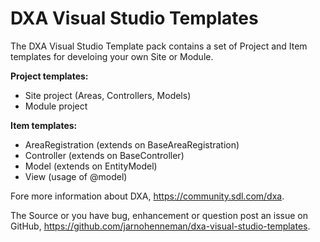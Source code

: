 # DXA Visual Studio Templates

The DXA Visual Studio Template pack contains a set of Project and Item templates for develoing your own Site or Module.

__Project templates:__

- Site project (Areas, Controllers, Models)
- Module project

__Item templates:__

- AreaRegistration (extends on BaseAreaRegistration)
- Controller (extends on BaseController)
- Model (extends on EntityModel)
- View (usage of @model)

Fore more information about DXA, https://community.sdl.com/dxa.

The Source or you have bug, enhancement or question post an issue on GitHub, https://github.com/jarnohenneman/dxa-visual-studio-templates.
